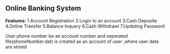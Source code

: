 Online Banking System
-----------------------


**Features:**
1.Account Registration
2.Login to an account
3.Cash Deposite
4.Online Transfer
5.Balance Inquery
6.Cash Withdrawl
7.Updating Password


User phone number be an account number and seperated file(phoneNumber.dat) is created as an account of user ,where user data are stored 
